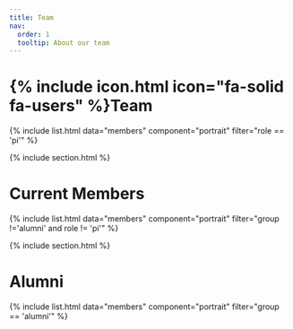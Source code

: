 ```yaml
---
title: Team
nav:
  order: 1
  tooltip: About our team
---
```


# {% include icon.html icon="fa-solid fa-users" %}Team

{% include list.html data="members" component="portrait" filter="role == 'pi'" %}



{% include section.html %}

# Current Members

{% include list.html data="members" component="portrait" filter="group !='alumni' and role != 'pi'" %}



{% include section.html %}

# Alumni

{% include list.html data="members" component="portrait" filter="group == 'alumni'" %}
